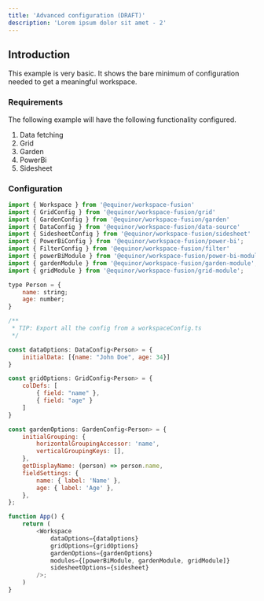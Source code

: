 ```yaml
---
title: 'Advanced configuration (DRAFT)'
description: 'Lorem ipsum dolor sit amet - 2'
---
```


## Introduction

This example is very basic.
It shows the bare minimum of configuration needed to get a meaningful workspace.

### Requirements

The following example will have the following functionality configured.

1. Data fetching
2. Grid
3. Garden
4. PowerBi
5. Sidesheet

### Configuration

```js
import { Workspace } from '@equinor/workspace-fusion'
import { GridConfig } from '@equinor/workspace-fusion/grid'
import { GardenConfig } from '@equinor/workspace-fusion/garden'
import { DataConfig } from '@equinor/workspace-fusion/data-source'
import { SidesheetConfig } from '@equinor/workspace-fusion/sidesheet'
import { PowerBiConfig } from '@equinor/workspace-fusion/power-bi';
import { FilterConfig } from '@equinor/workspace-fusion/filter'
import { powerBiModule } from '@equinor/workspace-fusion/power-bi-module';
import { gardenModule } from '@equinor/workspace-fusion/garden-module';
import { gridModule } from '@equinor/workspace-fusion/grid-module';

type Person = {
    name: string;
    age: number;
}

/**
 * TIP: Export all the config from a workspaceConfig.ts
 */

const dataOptions: DataConfig<Person> = {
    initialData: [{name: "John Doe", age: 34}]
}

const gridOptions: GridConfig<Person> = {
    colDefs: [
        { field: "name" },
        { field: "age" }
    ]
}

const gardenOptions: GardenConfig<Person> = {
    initialGrouping: {
        horizontalGroupingAccessor: 'name',
        verticalGroupingKeys: [],
    },
    getDisplayName: (person) => person.name,
    fieldSettings: {
        name: { label: 'Name' },
        age: { label: 'Age' },
    },
};

function App() {
    return (
        <Workspace
            dataOptions={dataOptions}
            gridOptions={gridOptions}
            gardenOptions={gardenOptions}
            modules={[powerBiModule, gardenModule, gridModule]}
            sidesheetOptions={sidesheet}
        />;
    )
}
```
